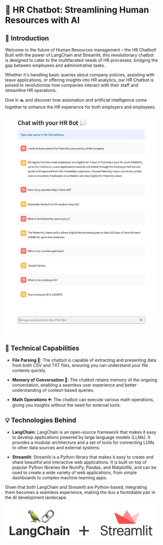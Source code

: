 # 🤖 HR Chatbot: Streamlining Human Resources with AI

## 🚀 Introduction

Welcome to the future of Human Resources management – the HR Chatbot! Built with the power of LangChain and Streamlit, this revolutionary chatbot is designed to cater to the multifaceted needs of HR processes, bridging the gap between employees and administrative tasks.

Whether it's handling basic queries about company policies, assisting with leave applications, or offering insights into HR analytics, our HR Chatbot is poised to revolutionize how companies interact with their staff and streamline HR operations.

Dive in 🏊 and discover how automation and artificial intelligence come together to enhance the HR experience for both employers and employees.

![chatbot_screenshot](chatbot_screenshot.png)

## 🔧 Technical Capabilities

- **File Parsing 📁**: The chatbot is capable of extracting and presenting data from both CSV and TXT files, ensuring you can understand your file contents quickly.

- **Memory of Conversation 💬**: The chatbot retains memory of the ongoing conversation, enabling a seamless user experience and better understanding of context-based queries.

- **Math Operations ➕**: The chatbot can execute various math operations, giving you insights without the need for external tools.

## 💡 Technologies Behind

- **LangChain**: LangChain is an open-source framework that makes it easy to develop applications powered by large language models (LLMs). It provides a modular architecture and a set of tools for connecting LLMs to other data sources and external systems.

- **Streamlit**: Streamlit is a Python library that makes it easy to create and share beautiful and interactive web applications. It is built on top of popular Python libraries like NumPy, Pandas, and Matplotlib, and can be used to create a wide variety of web applications, from simple dashboards to complex machine learning apps.

Given that both LangChain and Streamlit are Python-based, integrating them becomes a seamless experience, making the duo a formidable pair in the AI development landscape.

![logos](logos.png)
